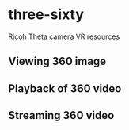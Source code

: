 # three-sixty
Ricoh Theta camera VR resources

## Viewing 360 image
## Playback of 360 video
## Streaming 360 video

